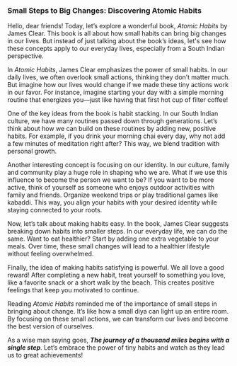 ### Small Steps to Big Changes: Discovering Atomic Habits
<div id="copyUrl"></div>

Hello, dear friends! Today, let’s explore a wonderful book, _Atomic Habits_ by James Clear. This book is all about how small habits can bring big changes in our lives. But instead of just talking about the book’s ideas, let's see how these concepts apply to our everyday lives, especially from a South Indian perspective.

In _Atomic Habits_, James Clear emphasizes the power of small habits. In our daily lives, we often overlook small actions, thinking they don’t matter much. But imagine how our lives would change if we made these tiny actions work in our favor. For instance, imagine starting your day with a simple morning routine that energizes you—just like having that first hot cup of filter coffee!

One of the key ideas from the book is habit stacking. In our South Indian culture, we have many routines passed down through generations. Let’s think about how we can build on these routines by adding new, positive habits. For example, if you drink your morning chai every day, why not add a few minutes of meditation right after? This way, we blend tradition with personal growth.

Another interesting concept is focusing on our identity. In our culture, family and community play a huge role in shaping who we are. What if we use this influence to become the person we want to be? If you want to be more active, think of yourself as someone who enjoys outdoor activities with family and friends. Organize weekend trips or play traditional games like kabaddi. This way, you align your habits with your desired identity while staying connected to your roots.

Now, let’s talk about making habits easy. In the book, James Clear suggests breaking down habits into smaller steps. In our everyday life, we can do the same. Want to eat healthier? Start by adding one extra vegetable to your meals. Over time, these small changes will lead to a healthier lifestyle without feeling overwhelmed.

Finally, the idea of making habits satisfying is powerful. We all love a good reward! After completing a new habit, treat yourself to something you love, like a favorite snack or a short walk by the beach. This creates positive feelings that keep you motivated to continue.

Reading _Atomic Habits_ reminded me of the importance of small steps in bringing about change. It’s like how a small diya can light up an entire room. By focusing on these small actions, we can transform our lives and become the best version of ourselves.

As a wise man saying goes, **_The journey of a thousand miles begins with a single step_**. Let’s embrace the power of tiny habits and watch as they lead us to great achievements!

